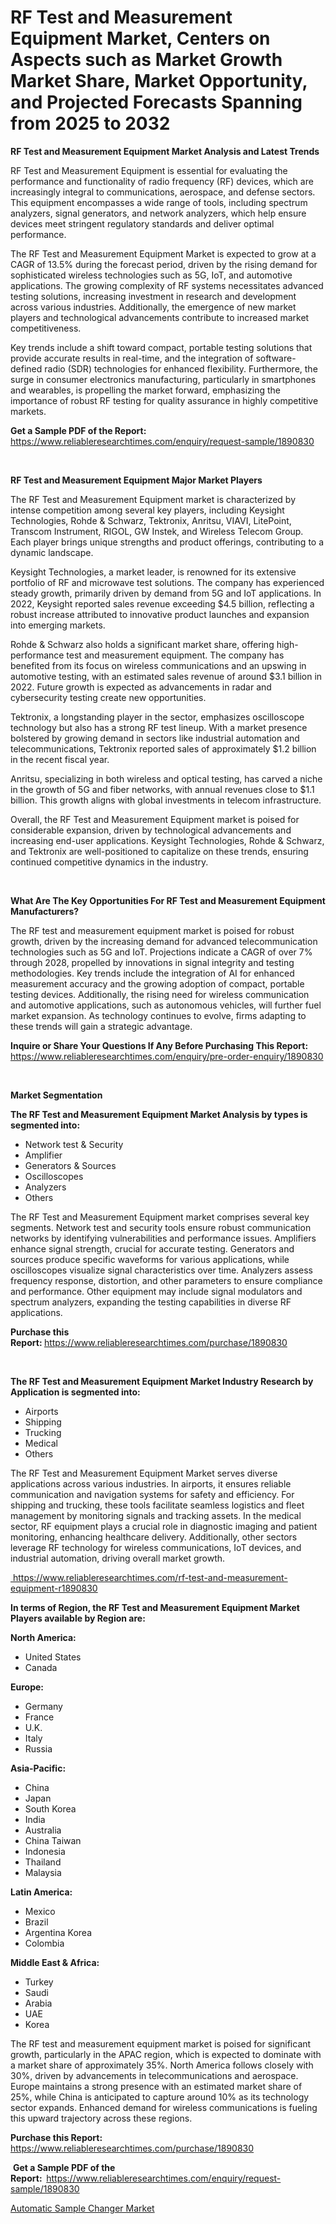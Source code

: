 <p><h1>RF Test and Measurement Equipment Market, Centers on Aspects such as Market Growth Market Share, Market Opportunity, and Projected Forecasts Spanning from 2025 to 2032</h1></p><p><strong>RF Test and Measurement Equipment Market Analysis and Latest Trends</strong></p>
<p><p>RF Test and Measurement Equipment is essential for evaluating the performance and functionality of radio frequency (RF) devices, which are increasingly integral to communications, aerospace, and defense sectors. This equipment encompasses a wide range of tools, including spectrum analyzers, signal generators, and network analyzers, which help ensure devices meet stringent regulatory standards and deliver optimal performance.</p><p>The RF Test and Measurement Equipment Market is expected to grow at a CAGR of 13.5% during the forecast period, driven by the rising demand for sophisticated wireless technologies such as 5G, IoT, and automotive applications. The growing complexity of RF systems necessitates advanced testing solutions, increasing investment in research and development across various industries. Additionally, the emergence of new market players and technological advancements contribute to increased market competitiveness.</p><p>Key trends include a shift toward compact, portable testing solutions that provide accurate results in real-time, and the integration of software-defined radio (SDR) technologies for enhanced flexibility. Furthermore, the surge in consumer electronics manufacturing, particularly in smartphones and wearables, is propelling the market forward, emphasizing the importance of robust RF testing for quality assurance in highly competitive markets.</p></p>
<p><strong>Get a Sample PDF of the Report:&nbsp;</strong> <a href="https://www.reliableresearchtimes.com/enquiry/request-sample/1890830?utm_campaign=2740&utm_medium=2&utm_source=Github&utm_content=ia&utm_term=11042025&utm_id=rf-test-and-measurement-equipment">https://www.reliableresearchtimes.com/enquiry/request-sample/1890830</a></p>
<p>&nbsp;</p>
<p><strong>RF Test and Measurement Equipment Major Market Players</strong></p>
<p><p>The RF Test and Measurement Equipment market is characterized by intense competition among several key players, including Keysight Technologies, Rohde & Schwarz, Tektronix, Anritsu, VIAVI, LitePoint, Transcom Instrument, RIGOL, GW Instek, and Wireless Telecom Group. Each player brings unique strengths and product offerings, contributing to a dynamic landscape.</p><p>Keysight Technologies, a market leader, is renowned for its extensive portfolio of RF and microwave test solutions. The company has experienced steady growth, primarily driven by demand from 5G and IoT applications. In 2022, Keysight reported sales revenue exceeding $4.5 billion, reflecting a robust increase attributed to innovative product launches and expansion into emerging markets.</p><p>Rohde & Schwarz also holds a significant market share, offering high-performance test and measurement equipment. The company has benefited from its focus on wireless communications and an upswing in automotive testing, with an estimated sales revenue of around $3.1 billion in 2022. Future growth is expected as advancements in radar and cybersecurity testing create new opportunities.</p><p>Tektronix, a longstanding player in the sector, emphasizes oscilloscope technology but also has a strong RF test lineup. With a market presence bolstered by growing demand in sectors like industrial automation and telecommunications, Tektronix reported sales of approximately $1.2 billion in the recent fiscal year.</p><p>Anritsu, specializing in both wireless and optical testing, has carved a niche in the growth of 5G and fiber networks, with annual revenues close to $1.1 billion. This growth aligns with global investments in telecom infrastructure.</p><p>Overall, the RF Test and Measurement Equipment market is poised for considerable expansion, driven by technological advancements and increasing end-user applications. Keysight Technologies, Rohde & Schwarz, and Tektronix are well-positioned to capitalize on these trends, ensuring continued competitive dynamics in the industry.</p></p>
<p>&nbsp;</p>
<p><strong>What Are The Key Opportunities For RF Test and Measurement Equipment Manufacturers?</strong></p>
<p><p>The RF test and measurement equipment market is poised for robust growth, driven by the increasing demand for advanced telecommunication technologies such as 5G and IoT. Projections indicate a CAGR of over 7% through 2028, propelled by innovations in signal integrity and testing methodologies. Key trends include the integration of AI for enhanced measurement accuracy and the growing adoption of compact, portable testing devices. Additionally, the rising need for wireless communication and automotive applications, such as autonomous vehicles, will further fuel market expansion. As technology continues to evolve, firms adapting to these trends will gain a strategic advantage.</p></p>
<p><strong>Inquire or Share Your Questions If Any Before Purchasing This Report:</strong> <a href="https://www.reliableresearchtimes.com/enquiry/pre-order-enquiry/1890830?utm_campaign=2740&utm_medium=2&utm_source=Github&utm_content=ia&utm_term=11042025&utm_id=rf-test-and-measurement-equipment">https://www.reliableresearchtimes.com/enquiry/pre-order-enquiry/1890830</a></p>
<p>&nbsp;</p>
<p><strong>Market Segmentation</strong></p>
<p><strong>The RF Test and Measurement Equipment Market Analysis by types is segmented into:</strong></p>
<p><ul><li>Network test & Security</li><li>Amplifier</li><li>Generators & Sources</li><li>Oscilloscopes</li><li>Analyzers</li><li>Others</li></ul></p>
<p><p>The RF Test and Measurement Equipment market comprises several key segments. Network test and security tools ensure robust communication networks by identifying vulnerabilities and performance issues. Amplifiers enhance signal strength, crucial for accurate testing. Generators and sources produce specific waveforms for various applications, while oscilloscopes visualize signal characteristics over time. Analyzers assess frequency response, distortion, and other parameters to ensure compliance and performance. Other equipment may include signal modulators and spectrum analyzers, expanding the testing capabilities in diverse RF applications.</p></p>
<p><strong>Purchase this Report:&nbsp;</strong><a href="https://www.reliableresearchtimes.com/purchase/1890830?utm_campaign=2740&utm_medium=2&utm_source=Github&utm_content=ia&utm_term=11042025&utm_id=rf-test-and-measurement-equipment">https://www.reliableresearchtimes.com/purchase/1890830</a></p>
<p>&nbsp;</p>
<p><strong>The RF Test and Measurement Equipment Market Industry Research by Application is segmented into:</strong></p>
<p><ul><li>Airports</li><li>Shipping</li><li>Trucking</li><li>Medical</li><li>Others</li></ul></p>
<p><p>The RF Test and Measurement Equipment Market serves diverse applications across various industries. In airports, it ensures reliable communication and navigation systems for safety and efficiency. For shipping and trucking, these tools facilitate seamless logistics and fleet management by monitoring signals and tracking assets. In the medical sector, RF equipment plays a crucial role in diagnostic imaging and patient monitoring, enhancing healthcare delivery. Additionally, other sectors leverage RF technology for wireless communications, IoT devices, and industrial automation, driving overall market growth.</p></p>
<p><a href="https://www.reliableresearchtimes.com/rf-test-and-measurement-equipment-r1890830?utm_campaign=2740&utm_medium=2&utm_source=Github&utm_content=ia&utm_term=11042025&utm_id=rf-test-and-measurement-equipment">&nbsp;https://www.reliableresearchtimes.com/rf-test-and-measurement-equipment-r1890830</a></p>
<p><strong>In terms of Region, the RF Test and Measurement Equipment Market Players available by Region are:</strong></p>
<p>
    <p> <strong> North America: </strong>
        <ul>
            <li>United States</li>
            <li>Canada</li>
        </ul>
        </p> 
    <p> <strong> Europe: </strong>
        <ul>
            <li>Germany</li>
            <li>France</li>
            <li>U.K.</li>
            <li>Italy</li>
            <li>Russia</li>
        </ul>
        </p> 
    <p> <strong> Asia-Pacific: </strong>
        <ul>
            <li>China</li>
            <li>Japan</li>
            <li>South Korea</li>
            <li>India</li>
            <li>Australia</li>
            <li>China Taiwan</li>
            <li>Indonesia</li>
            <li>Thailand</li>
            <li>Malaysia</li>
        </ul>
        </p> 
    <p> <strong> Latin America: </strong>
        <ul>
            <li>Mexico</li>
            <li>Brazil</li>
            <li>Argentina Korea</li>
            <li>Colombia</li>
        </ul>
        </p> 
    <p> <strong> Middle East & Africa: </strong>
        <ul>
            <li>Turkey</li>
            <li>Saudi</li>
            <li>Arabia</li>
            <li>UAE</li>
            <li>Korea</li>
        </ul>
    </p>
    </p>
<p><p>The RF test and measurement equipment market is poised for significant growth, particularly in the APAC region, which is expected to dominate with a market share of approximately 35%. North America follows closely with 30%, driven by advancements in telecommunications and aerospace. Europe maintains a strong presence with an estimated market share of 25%, while China is anticipated to capture around 10% as its technology sector expands. Enhanced demand for wireless communications is fueling this upward trajectory across these regions.</p></p>
<p><strong>Purchase this Report: </strong><a href="https://www.reliableresearchtimes.com/purchase/1890830?utm_campaign=2740&utm_medium=2&utm_source=Github&utm_content=ia&utm_term=11042025&utm_id=rf-test-and-measurement-equipment">https://www.reliableresearchtimes.com/purchase/1890830</a></p>
<p>&nbsp;<strong>Get a Sample PDF of the Report:&nbsp;&nbsp;</strong><a href="https://www.reliableresearchtimes.com/enquiry/request-sample/1890830?utm_campaign=2740&utm_medium=2&utm_source=Github&utm_content=ia&utm_term=11042025&utm_id=rf-test-and-measurement-equipment">https://www.reliableresearchtimes.com/enquiry/request-sample/1890830</a></p>
<p><strong></strong></p>
<p><p><a href="https://github.com/xanaanenkaly/Market-Research-Report-List-1/blob/main/automatic-sample-changer-market.md?utm_campaign=2740&utm_medium=2&utm_source=Github&utm_content=ia&utm_term=11042025&utm_id=rf-test-and-measurement-equipment">Automatic Sample Changer Market</a></p></p>